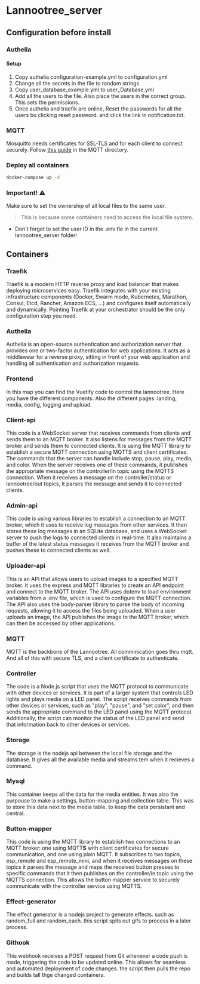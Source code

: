 # Lannootree_server

## Configuration before install

### Authelia

#### Setup

1. Copy authelia configuration-example.yml to configuration.yml
2. Change all the secrets in the file to random strings
3. Copy user_database_example.yml to user_Database.yml
4. Add all the users to the file. Also place the users in the correct group. This sets the permissions.
5. Once authelia and traefik are online, Reset the passwords for all the users bu clicking reset password. and click the link in notification.txt.

### MQTT

Mosquitto needs certificates for SSL-TLS and for each client to connect securely.
Follow [this guide](mqtt/README.md) in the MQTT directory.

### Deploy all containers

```bash
docker-compose up -d
```

### Important! ⚠️

Make sure to set the ownership of all local files to the same user.

> This is because some containers need to access the local file system.

* Don't forget to set the user ID in the .env fle in the current lannootree_server folder!

## Containers

### Traefik

Traefik is a modern HTTP reverse proxy and load balancer that makes deploying microservices easy. Traefik integrates with your existing infrastructure components (Docker, Swarm mode, Kubernetes, Marathon, Consul, Etcd, Rancher, Amazon ECS, ...) and configures itself automatically and dynamically. Pointing Traefik at your orchestrator should be the only configuration step you need.

### Authelia

Authelia is an open-source authentication and authorization server that provides one or two-factor authentication for web applications. It acts as a middlewear for a reverse proxy, sitting in front of your web application and handling all authentication and authorization requests.

### Frontend

In this map you can find the Vuetify code to control the lannootree. Here you have the different components. Also the different pages: landing, media, config, logging and upload.

### Client-api

This code is a WebSocket server that receives commands from clients and sends them to an MQTT broker. It also listens for messages from the MQTT broker and sends them to connected clients. It is using the MQTT library to establish a secure MQTT connection using MQTTS and client certificates. The commands that the server can handle include stop, pause, play, media, and color. When the server receives one of these commands, it publishes the appropriate message on the controller/in topic using the MQTTS connection. When it receives a message on the controller/status or lannootree/out topics, it parses the message and sends it to connected clients.

### Admin-api

This code is using various libraries to establish a connection to an MQTT broker, which it uses to receive log messages from other services. It then stores these log messages in an SQLite database, and uses a WebSocket server to push the logs to connected clients in real-time. It also maintains a buffer of the latest status messages it receives from the MQTT broker and pushes these to connected clients as well.

### Uploader-api

This is an API that allows users to upload images to a specified MQTT broker. It uses the express and MQTT libraries to create an API endpoint and connect to the MQTT broker. The API uses dotenv to load environment variables from a .env file, which is used to configure the MQTT connection. The API also uses the body-parser library to parse the body of incoming requests, allowing it to access the files being uploaded. When a user uploads an image, the API publishes the image to the MQTT broker, which can then be accessed by other applications.

### MQTT

MQTT is the backbone of the Lannootree. All comminication goes thru mqtt. And all of this with secure TLS, and a client certificate to authenticate.

### Controller

The code is a Node.js script that uses the MQTT protocol to communicate with other devices or services. It is part of a larger system that controls LED lights and plays media on a LED panel. The script receives commands from other devices or services, such as "play", "pause", and "set color", and then sends the appropriate command to the LED panel using the MQTT protocol. Additionally, the script can monitor the status of the LED panel and send that information back to other devices or services.

### Storage

The storage is the nodejs api between the local file storage and the database. It gives all the available media and streams tem when it recieves a command.

### Mysql

This container keeps all the data for the media entities. It was also the purpouse to make a settings, button-mapping and collection table. This was to store this data next to the media table. to keep the data persistant and central.

### Button-mapper

This code is using the MQTT library to establish two connections to an MQTT broker: one using MQTT**S** with client certificates for secure communication, and one using plain MQTT. It subscribes to two topics, esp_remote and esp_remote_mini, and when it receives messages on these topics it parses the message and maps the received button presses to specific commands that it then publishes on the controller/in topic using the MQTTS connection. This allows the button mapper service to securely communicate with the controller service using MQTTS.

### Effect-generator

The effect generator is a nodejs project to generate effects. such as random_full and random_each. this script spits out gifs to process in a later process.


### Githook

This webhook receives a POST request from Git whenever a code push is made, triggering the code to be updated online. This allows for seamless and automated deployment of code changes. the script then pulls the repo and builds tall thge changed containers.


